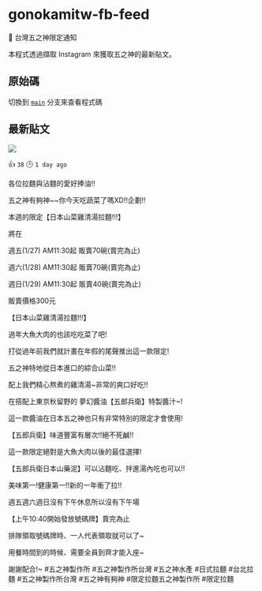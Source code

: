 # gonokamitw-fb-feed
🍜 台灣五之神限定通知

本程式透過擷取 Instagram 來獲取五之神的最新貼文。
## 原始碼
切換到 [`main`](https://github.com/gnehs/gonokamitw-feed/tree/main) 分支來查看程式碼

## 最新貼文
![](https://github.com/gnehs/gonokamitw-feed/blob/gh-pages/imgs/e5391fc3.jpeg?raw=true)

👍 `38` 🕒 `1 day ago`

各位拉麵與沾麵的愛好捧油!!

五之神有夠神~~你今天吃蔬菜了嗎XD!!企劃!!



本週的限定【日本山菜雞清湯拉麵!!!】

將在

週五(1/27)  AM11:30起 販賣70碗(賣完為止)

週六(1/28)  AM11:30起 販賣70碗(賣完為止)

週日(1/29)  AM11:30起 販賣40碗(賣完為止)

販賣價格300元



【日本山菜雞清湯拉麵!!!】

過年大魚大肉的也該吃吃菜了吧!

打從過年前我們就計畫在年假的尾聲推出這一款限定!

五之神特地從日本進口的綜合山菜!!

配上我們精心熬煮的雞清湯~非常的爽口好吃!!

在搭配上東京秋留野的 夢幻醬油【五郎兵衛】特製醬汁~!

這一款醬油在日本五之神也只有非常特別的限定才會使用!

【五郎兵衛】味道豐富有層次!!絕不死鹹!!

這一款限定絕對是大魚大肉以後的最佳選擇!

【五郎兵衛日本山藥泥】可以沾麵吃、拌進湯內吃也可以!!

美味第一!健康第一!!新的一年衝了拉!!



週五週六週日沒有下午休息所以沒有下午場

【上午10:40開始發放號碼牌】賣完為止

排隊領取號碼牌時、一人代表領取就可以了~

用餐時間到的時候、需要全員到齊才能入座~

謝謝配合!~  #五之神製作所  #五之神製作所台灣  #五之神水產  #日式拉麵  #台北拉麵  #五之神製作所台灣  #五之神有夠神 #限定拉麵五之神製作所  #限定拉麵

